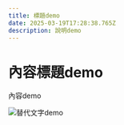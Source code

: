 ```yaml
---
title: 標題demo
date: 2025-03-19T17:28:38.765Z
description: 說明demo
---
```

# 內容標題demo

內容demo

![替代文字demo](/img/myself.jpeg "圖片標題demo")
